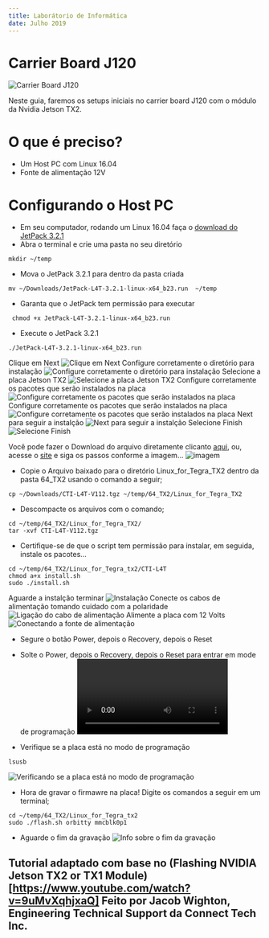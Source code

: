 ```yaml
---
title: Laborátorio de Informática
date: Julho 2019
---
```


#  Carrier Board J120

![Carrier Board J120](img/J120.png)

Neste guia, faremos os setups iniciais no carrier board J120 com o módulo da Nvidia Jetson TX2.

#  O que é preciso?

- Um Host PC com Linux 16.04
- Fonte de alimentação 12V

# Configurando o Host PC 

- Em seu computador, rodando um Linux 16.04 faça o [download do JetPack 3.2.1](link/JetPack-L4T-3.2.1-linux-x64_b23.run)
- Abra o terminal e crie uma pasta no seu diretório
```
mkdir ~/temp 
```
- Mova o JetPack 3.2.1 para dentro da pasta criada

```
mv ~/Downloads/JetPack-L4T-3.2.1-linux-x64_b23.run  ~/temp
```
- Garanta que o JetPack tem permissão para executar 

```
 chmod +x JetPack-L4T-3.2.1-linux-x64_b23.run 
```

- Execute o JetPack 3.2.1

```
./JetPack-L4T-3.2.1-linux-x64_b23.run 
```

Clique em Next
![Clique em Next](img/JetPack_1.png) 
Configure corretamente o diretório para instalação
![Configure corretamente o diretório para instalação](img/JetPack_2.png) 
Selecione a placa Jetson TX2
![Selecione a placa Jetson TX2](img/JetPack_3.png) 
Configure corretamente os pacotes que serão instalados na placa
![Configure corretamente os pacotes que serão instalados na placa](img/JetPack_4.png) 
Configure corretamente os pacotes que serão instalados na placa
![Configure corretamente os pacotes que serão instalados na placa](img/JetPack_5.png) 
Next para seguir a instalção
![Next para seguir a instalção](img/Jetson_7.png) 
Selecione Finish
![Selecione Finish](img/Jetson_8.png) 

Você pode fazer o Download do arquivo diretamente clicanto [aqui](link/CTI-L4T-V112.tgz), ou, acesse o [site](http://connecttech.com/support/resource-center/nvidia-jetson-tx2-tx1-product-support/) e siga os passos conforme a imagem...
![imagem](img/Jetson_6.png)

- Copie o Arquivo baixado para o diretório Linux_for_Tegra_TX2 dentro da pasta 64_TX2 usando o comando a seguir;

```
cp ~/Downloads/CTI-L4T-V112.tgz ~/temp/64_TX2/Linux_for_Tegra_TX2
```

- Descompacte os arquivos com o comando;


```
cd ~/temp/64_TX2/Linux_for_Tegra_TX2/
tar -xvf CTI-L4T-V112.tgz
```

- Certifique-se de que o script tem permissão para instalar, em seguida, instale os pacotes...


```
cd ~/temp/64_TX2/Linux_for_Tegra_tx2/CTI-L4T
chmod a+x install.sh 
sudo ./install.sh
```
Aguarde a instalção terminar
![Instalação](img/Jetson_9.png) 
Conecte os cabos de alimentação tomando cuidado com a polaridade
![Ligação do cabo de alimentação](img/Jetson_10.jpeg) 
 Alimente a placa com 12 Volts
![Conectando a fonte de alimentação](img/Jetson_11.jpeg)

- Segure o botão Power, depois o Recovery, depois o Reset
- Solte o Power, depois o Recovery, depois o Reset para entrar em mode de programação
![Entre no modo de programação](img/programacão.mp4)

- Verifique se a placa está no modo de programação

```
lsusb
```
![Verificando se a placa está no modo de programação](img/Jetson_15.png)

- Hora de gravar o firmawre na placa! 
Digite os comandos a seguir em um terminal;

```
cd ~/temp/64_TX2/Linux_for_Tegra_tx2
sudo ./flash.sh orbitty mmcblk0p1
```

- Aguarde o fim da gravação
![Info sobre o fim da gravação](img/Jetson_17.png)








## Tutorial adaptado com base no (Flashing NVIDIA Jetson TX2 or TX1 Module)[https://www.youtube.com/watch?v=9uMvXqhjxaQ] Feito por Jacob Wighton, Engineering Technical Support da Connect Tech Inc.



